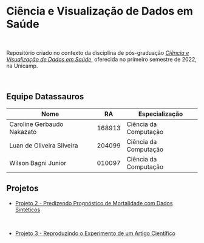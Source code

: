 # Ciência e Visualização de Dados em Saúde 


<br>

Repositório criado no contexto da disciplina de pós-graduação [_Ciência e Visualização de Dados em Saúde_](https://ds4h.org/), oferecida no primeiro semestre de 2022, na Unicamp.


<br>

## Equipe Datassauros

<div align="center">
	
	
Nome | RA | Especialização
----|--|-----
Caroline Gerbaudo Nakazato | 168913 | Ciência da Computação
Luan de Oliveira Silveira | 204099 | Ciência da Computação
Wilson Bagni Junior | 010097 | Ciência da Computação
</div>

## Projetos
- [Projeto 2 - Predizendo Prognóstico de Mortalidade com Dados Sintéticos](https://github.com/Phreyzer/mo826-1s2022/tree/main/p2)

<br>

- [Projeto 3 - Reproduzindo o Experimento de um Artigo Científico](https://github.com/Phreyzer/mo826-1s2022/tree/main/p3)
